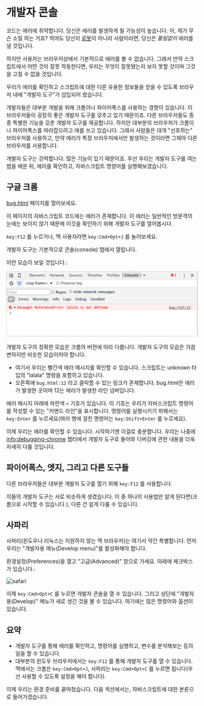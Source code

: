 # 개발자 콘솔

코드는 에러에 취약합니다. 당신은 에러를 발생하게 될 가능성이 높습니다. 아, 제가 무슨 소릴 하는 거죠? 적어도 당신이 [로봇](https://en.wikipedia.org/wiki/Bender_(Futurama))이 아니라 사람이라면, 당신은 *틀림없이* 에러를 낼 것입니다. 

하지만 사용자는 브라우저상에서 기본적으로 에러를 볼 수 없습니다. 그래서 만약 스크립트에서 어떤 것이 잘못 작동한다면, 우리는 무엇이 잘못됐는지 보지 못할 것이며 그것을 고칠 수 없을 것입니다.

우리가 에러를 확인하고 스크립트에 대한 다른 유용한 정보들을 얻을 수 있도록 브라우저 내에 "개발자 도구"가 삽입되어 왔습니다.

개발자들은 대부분 개발을 위해 크롬이나 파이어폭스를 사용하는 경향이 있습니다. 이 브라우저들이 굉장히 좋은 개발자 도구를 갖추고 있기 때문이죠. 다른 브라우저들도 종종 특별한 기능을 갖춘 개발자 도구를 제공합니다. 하지만 대부분의 브라우저가 크롬이나 파이어폭스를 따라잡으려고 애를 쓰고 있습니다. 그래서 사람들은 대개 "선호하는" 브라우저를 사용하고, 만약 에러가 특정 브라우저에서만 발생하는 것이라면 그제야 다른 브라우저를 사용합니다. 

개발자 도구는 강력합니다. 많은 기능이 있기 때문이죠. 우선 우리는 개발자 도구를 여는 법을 배운 뒤, 에러를 확인하고, 자바스크립트 명령어를 실행해보겠습니다. 

## 구글 크롬

[bug.html](bug.html) 페이지를 열어보세요.

이 페이지의 자바스크립트 코드에는 에러가 존재합니다. 이 에러는 일반적인 방문객의 눈에는 보이지 않기 때문에 이것을 확인하기 위해 개발자 도구를 열어봅시다.

`key:F12` 를 누르거나, 맥 사용자라면 `key:Cmd+Opt+J` 를 눌러보세요.

개발자 도구는 기본적으로 콘솔(console) 탭에서 열립니다.

이런 모습이 보일 것입니다.:

![chrome](chrome.png)

개발자 도구의 정확한 모습은 크롬의 버전에 따라 다릅니다. 개발자 도구의 모습은 가끔 변하지만 비슷한 모습이어야 합니다.

- 여기서 우리는 빨간색 에러 메시지를 확인할 수 있습니다. 스크립트는 unknown 타입의 "lalala" 명령을 포함하고 있습니다.
- 오른쪽에 `bug.html:12` 라고 클릭할 수 있는 링크가 존재합니다. bug.html은 에러가 발생한 곳이며 12는 에러가 발생한 라인 넘버입니다.

에러 메시지 아래에 파란색 `>` 기호가 있습니다. 이 기호는 우리가 자바스크립트 명령어를 작성할 수 있는 "커맨드 라인"을 표시합니다. 명령어를 실행시키기 위해서는 `key:Enter` 를 누르세요(여러 행에 걸친 명령어는 `key:Shift+Enter` 를 누르세요).

이제 우리는 에러를 확인할 수 있습니다. 시작하기엔 이걸로 충분합니다. 우리는 나중에 <info:debugging-chrome> 챕터에서 개발자 도구로 돌아와 디버깅에 관한 내용을 더욱 자세히 다룰 것입니다.


## 파이어폭스, 엣지, 그리고 다른 도구들

다른 브라우저들은 대부분 개발자 도구를 열기 위해 `key:F12` 를 사용합니다.

이들의 개발자 도구는 서로 비슷하게 생겼습니다. 이 중 하나의 사용법만 알게 된다면(크롬으로 시작할 수 있습니다.), 다른 건 쉽게 다룰 수 있습니다.

## 사파리

사파리(윈도우나 리눅스는 지원하지 않는 맥 브라우저)는 여기서 약간 특별합니다. 먼저 우리는 "개발자용 메뉴(Develop menu)"를 활성화해야 합니다.

환경설정(Preferences)을 열고 "고급(Advanced)" 창으로 가세요. 아래에 체크박스가 있습니다.:

![safari](safari.png)

이제 `key:Cmd+Opt+C` 를 누르면 개발자 콘솔을 열 수 있습니다. 그리고 상단에 "개발자용(Develop)" 메뉴가 새로 생긴 것을 볼 수 있습니다. 여기에는 많은 명령어와 옵션이 있습니다.

## 요약

- 개발자 도구를 통해 에러를 확인하고, 명령어를 실행하고, 변수를 분석해보는 등의 일을 할 수 있습니다.
- 대부분의 윈도우 브라우저에서는 `key:F12` 를 통해 개발자 도구를 열 수 있습니다. 맥에서는 크롬은 `key:Cmd+Opt+J`, 사파리는 `key:Cmd+Opt+C` 를 누르면 됩니다(우선 사용할 수 있도록 설정을 해야 합니다).

이제 우리는 환경 준비를 끝마쳤습니다. 다음 섹션에서는, 자바스크립트에 대한 본론으로 들어가겠습니다.
